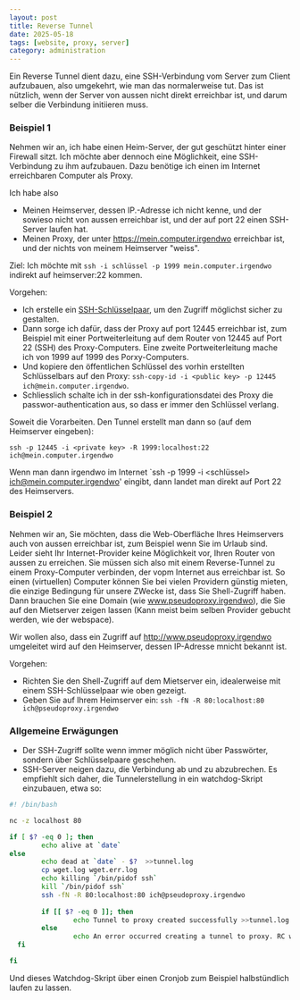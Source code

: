 ```yaml
---
layout: post
title: Reverse Tunnel
date: 2025-05-18
tags: [website, proxy, server]
category: administration
---
```

Ein Reverse Tunnel dient dazu, eine SSH-Verbindung vom Server zum Client aufzubauen, also umgekehrt, wie man das normalerweise tut. Das ist nützlich, wenn der Server von aussen nicht direkt erreichbar ist, und darum selber die Verbindung initiieren muss.

### Beispiel 1

Nehmen wir an, ich habe einen Heim-Server, der gut geschützt hinter einer Firewall sitzt. Ich möchte aber dennoch eine Möglichkeit, eine SSH-Verbindung zu ihm aufzubauen. Dazu benötige ich einen im Internet erreichbaren Computer als Proxy.

Ich habe also 

* Meinen Heimserver, dessen IP.-Adresse ich nicht kenne, und der sowieso nicht von aussen erreichbar ist, und der auf port 22 einen SSH-Server laufen hat.
* Meinen Proxy, der unter https://mein.computer.irgendwo erreichbar ist, und der nichts von meinem Heimserver "weiss".

Ziel: Ich möchte mit `ssh -i schlüssel -p 1999 mein.computer.irgendwo` indirekt auf heimserver:22 kommen.

Vorgehen:


* Ich erstelle ein [SSH-Schlüsselpaar](https://www.heise.de/tipps-tricks/SSH-Key-erstellen-so-geht-s-4400280.html), um den Zugriff möglichst sicher zu gestalten.
* Dann sorge ich dafür, dass der Proxy auf port 12445 erreichbar ist, zum Beispiel mit einer Portweiterleitung auf dem Router von 12445 auf Port 22 (SSH) des Proxy-Computers. Eine zweite Portweiterleitung mache ich von 1999 auf 1999 des Porxy-Computers.
* Und kopiere den öffentlichen Schlüssel des vorhin erstellten Schlüsselbars auf den Proxy: `ssh-copy-id -i <public key> -p 12445 ich@mein.computer.irgendwo`.
* Schliesslich schalte ich in der ssh-konfigurationsdatei des Proxy die passwor-authentication aus, so dass er immer den Schlüssel verlang.

Soweit die Vorarbeiten. Den Tunnel erstellt man dann so (auf dem Heimserver eingeben):

`ssh -p 12445 -i <private key> -R 1999:localhost:22 ich@mein.computer.irgendwo`

Wenn man dann irgendwo im Internet `ssh -p 1999 -i <schlüssel> ich@mein.computer.irgendwo' eingibt, dann landet man direkt auf Port 22 des Heimservers.

### Beispiel 2

Nehmen wir an, Sie möchten, dass die Web-Oberfläche Ihres Heimservers auch von aussen erreichbar ist, zum Beispiel wenn Sie im Urlaub sind. Leider sieht Ihr Internet-Provider keine Möglichkeit vor, Ihren Router von aussen zu erreichen. Sie müssen sich also mit einem Reverse-Tunnel zu einem Proxy-Computer verbinden, der vopm Internet aus erreichbar ist. So einen (virtuellen) Computer können Sie bei vielen Providern günstig mieten, die einzige Bedingung für unsere ZWecke ist, dass Sie Shell-Zugriff haben. Dann brauchen Sie eine Domain (wie www.pseudoproxy.irgendwo), die Sie auf den Mietserver zeigen lassen (Kann meist beim selben Provider gebucht werden, wie der webspace).

Wir wollen also, dass ein Zugriff auf http://www.pseudoproxy.irgendwo umgeleitet wird auf den Heimserver, dessen IP-Adresse mnicht bekannt ist.

Vorgehen:

* Richten Sie den Shell-Zugriff auf dem Mietserver ein, idealerweise mit einem SSH-Schlüsselpaar wie oben gezeigt.
* Geben Sie auf Ihrem Heimserver ein: `ssh -fN -R 80:localhost:80 ich@pseudoproxy.irgendwo`


### Allgemeine Erwägungen

* Der SSH-Zugriff sollte wenn immer möglich nicht über Passwörter, sondern über Schlüsselpaare geschehen.
* SSH-Server neigen dazu, die Verbindung ab und zu abzubrechen. Es empfiehlt sich daher, die Tunnelerstellung in ein watchdog-Skript einzubauen, etwa so:

```bash
#! /bin/bash

nc -z localhost 80

if [ $? -eq 0 ]; then
        echo alive at `date`
else
        echo dead at `date` - $?  >>tunnel.log
        cp wget.log wget.err.log
        echo killing `/bin/pidof ssh`
        kill `/bin/pidof ssh`
        ssh -fN -R 80:localhost:80 ich@pseudoproxy.irgendwo
     
        if [[ $? -eq 0 ]]; then
                echo Tunnel to proxy created successfully >>tunnel.log
        else
                echo An error occurred creating a tunnel to proxy. RC was $? >>tunnel.log
  fi

fi

```
Und dieses Watchdog-Skript über einen Cronjob zum Beispiel halbstündlich laufen zu lassen.

